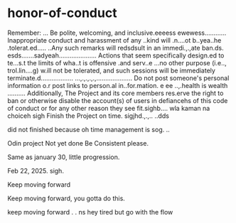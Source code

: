 # honor-of-conduct
Remember:
...
Be polite, welcoming, and inclusive.eeeess
ewewess............
Inappropriate conduct and harassment of any ..kind will .n....ot b..yea..he .tolerat.ed..... ..Any such remarks will redsdsult in an immedi.,.,ate ban.ds.
esds.......sadyeah.....................
Actions that seem specifically design.ed to te...s.t the limits of wha..t is offensive .and serv..e ...no other purpose (i.e.., trol.lin....g) w.ill not be tolerated, and such sessions will be immediately terminate.d..................
...,.,.,.,.,....................
Do not post someone's personal information o.r post links to person.al in..for.mation. e ee ..,.health is wealth
..........
Additionally, The Project and its core members res.erve the right to ban or otherwise disable the account(s) of users in defiancehs of this code of conduct or for any other reason they see fit.sighb....
 wla kaman na choiceh
sigh
Finish the Project on time.  sigjhd.,.,..
..dds

did not finished because oh time management is sog.
..


Odin project
Not yet done
Be Consistent please.

Same as january 30, little progression.

Feb 22, 2025. sigh.


Keep moving forward

Keep moving forward, you gotta do this.

keep moving forward . . ns
hey
tired but go with the flow 
